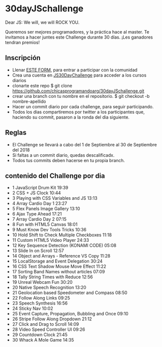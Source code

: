 # 30dayJSchallenge
Dear JS: We will, we will ROCK YOU.

Queremos ser mejores programadores, y la práctica hace al master. Te invitamos a hacer juntes este Challenge durante 30 días. ¡Les ganadores tendran premios!


## Inscripción
- Llenar [ESTE FORM](https://docs.google.com/forms/d/e/1FAIpQLSdGKuN2EPDuwnnTpkH9hXl9VJdPQnGWs8GJQ_fbkJMcAF4Pog/viewform), para entrar a participar con la comunidad
- Crea una cuenta en  [JS30DayChallenge](https://javascript30.com/) para acceder a los cursos diarios
- clonarte este repo 
$ git clone https://github.com/chicasprogramandoarg/30dayJSchallenge.git
- crear una branch con tu nombre en el repositorio.
$ git checkout -b nombre-apellido
- Hacer un commit diario por cada challenge, para seguir participando.
- Todos los dias compartiremos por twitter a los participantes que, haciendo su commit, pasaron a la ronda del dia siguiente.

## Reglas
- El Challenge se llevará a cabo del 1 de Septiembre al 30 de Septiembre del 2018
- Si faltas a un commit diario, quedas descalificadx.
- Todos tus commits deben hacerse en tu propia branch.




## contenido del Challenge por dia

- 1 JavaScript Drum Kit 19:39
- 2 CSS + JS Clock 10:44
- 3 Playing with CSS Variables and JS 13:13
- 4 Array Cardio Day 1 23:27
- 5 Flex Panels Image Gallery 13:10
- 6 Ajax Type Ahead 17:21
- 7 Array Cardio Day 2 07:15
- 8 Fun with HTML5 Canvas 18:01
- 9 Must Know Dev Tools Tricks 10:36
- 10 Hold Shift to Check Multiple Checkboxes 11:18
- 11 Custom HTML5 Video Player 24:33
- 12 Key Sequence Detection (KONAMI CODE) 05:08
- 13 Slide In on Scroll 12:57
- 14 Object and Arrays - Reference VS Copy 11:28
- 15 LocalStorage and Event Delegation 30:24
- 16 CSS Text Shadow Mouse Move Effect 11:22
- 17 Sorting Band Names without articles 07:09
- 18 Tally String Times with Reduce 12:56
- 19 Unreal Webcam Fun 30:20
- 20 Native Speech Recognition 13:20
- 21 Geolocation based Speedometer and Compass 08:50
- 22 Follow Along Links 09:25
- 23 Speech Synthesis 16:56
- 24 Sticky Nav 10:02
- 25 Event Capture, Propagation, Bubbling and Once 09:10
- 26 Stripe Follow Along Dropdown 21:12
- 27 Click and Drag to Scroll 14:09
- 28 Video Speed Controller UI 09:26
- 29 Countdown Clock 21:45
- 30 Whack A Mole Game 14:35

